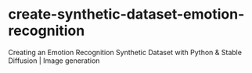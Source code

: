 # create-synthetic-dataset-emotion-recognition
Creating an Emotion Recognition Synthetic Dataset with Python &amp; Stable Diffusion | Image generation


